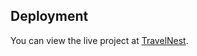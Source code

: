 ## Deployment

You can view the live project at [TravelNest](https://travelnest-8w40.onrender.com/listings).
